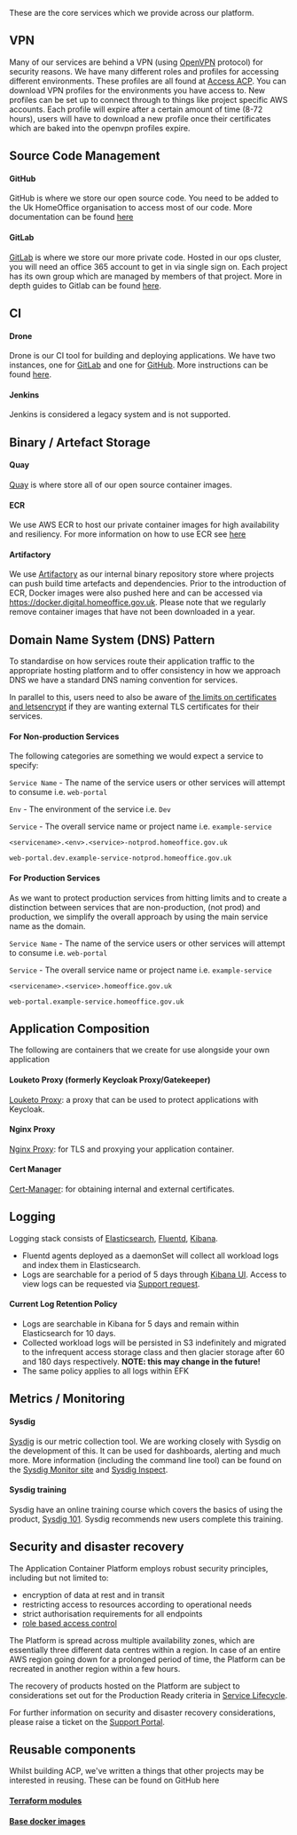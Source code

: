 These are the core services which we provide across our platform.

## VPN
Many of our services are behind a VPN (using [OpenVPN](https://wiki.archlinux.org/index.php/OpenVPN) protocol) for security reasons. We have many different roles and profiles for accessing different environments. These profiles are all found at [Access ACP](https://access-acp.digital.homeoffice.gov.uk).
You can download VPN profiles for the environments you have access to. New profiles can be set up to connect through to things like project specific AWS accounts.
Each profile will expire after a certain amount of time (8-72 hours), users will have to download a new profile once their certificates which are baked into the openvpn profiles expire.

## Source Code Management
#### GitHub
GitHub is where we store our open source code. You need to be added to the Uk HomeOffice organisation to access most of our code. More documentation can be found [here](https://help.github.com/)

#### GitLab
[GitLab](https://gitlab.digital.homeoffice.gov.uk) is where we store our more private code. Hosted in our ops cluster, you will need an office 365 account to get in via single sign on. Each project has its own group which are managed by members of that project. More in depth guides to Gitlab can be found [here](https://docs.gitlab.com/ce/README.html).

## CI
#### Drone
Drone is our CI tool for building and deploying applications. We have two instances, one for [GitLab](https://drone-gitlab.acp.homeoffice.gov.uk) and one for [GitHub](https://drone.acp.homeoffice.gov.uk). More instructions can be found [here](how-to-docs/drone-how-to.md).

#### Jenkins
Jenkins is considered a legacy system and is not supported.

## Binary / Artefact Storage
#### Quay
[Quay](https://quay.io/ukhomeofficedigital) is where store all of our open source container images.

#### ECR
We use AWS ECR to host our private container images for high availability and resiliency. For more information on how to use ECR see [here](how-to-docs/drone-how-to.md)

#### Artifactory
We use [Artifactory](https://artifactory.digital.homeoffice.gov.uk) as our internal binary repository store where projects can push build time artefacts and dependencies. Prior to the introduction of ECR, Docker images were also pushed here and can be accessed via https://docker.digital.homeoffice.gov.uk. Please note that we regularly remove container images that have not been downloaded in a year.

## Domain Name System (DNS) Pattern
To standardise on how services route their application traffic to the appropriate hosting platform and to offer consistency in how we approach DNS we have a standard DNS naming convention for services.

In parallel to this, users need to also be aware of [the limits on certificates and letsencrypt](https://letsencrypt.org/docs/rate-limits/) if they are wanting external TLS certificates for their services.

#### For Non-production Services
The following categories are something we would expect a service to specify:

`Service Name` - The name of the service users or other services will attempt to consume i.e. `web-portal`

`Env` - The environment of the service i.e. `Dev`

`Service` - The overall service name or project name i.e. `example-service`

```
<servicename>.<env>.<service>-notprod.homeoffice.gov.uk

web-portal.dev.example-service-notprod.homeoffice.gov.uk
```

#### For Production Services
As we want to protect production services from hitting limits and to create a distinction between services that are non-production, (not prod)  and production, we simplify the overall approach by using the main service name as the domain.

`Service Name` - The name of the service users or other services will attempt to consume i.e. `web-portal`

`Service` - The overall service name or project name i.e. `example-service`

```
<servicename>.<service>.homeoffice.gov.uk

web-portal.example-service.homeoffice.gov.uk
```

## Application Composition
The following are containers that we create for use alongside your own application

#### Louketo Proxy (formerly Keycloak Proxy/Gatekeeper)
[Louketo Proxy](https://github.com/louketo/louketo-proxy): a proxy that can be used to protect applications with Keycloak.
#### Nginx Proxy
[Nginx Proxy](https://github.com/UKHomeOffice/docker-nginx-proxy): for TLS and proxying your application container.
#### Cert Manager
[Cert-Manager](how-to-docs/cert-manager.md): for obtaining internal and external certificates.

## Logging
Logging stack consists of [Elasticsearch](https://github.com/UKHomeOffice/docker-elasticsearch), [Fluentd](https://github.com/fluent/fluentd), [Kibana](https://github.com/UKHomeOffice/docker-kibana).

- Fluentd agents deployed as a daemonSet will collect all workload logs and index them in Elasticsearch.
- Logs are searchable for a period of 5 days through [Kibana UI](https://kibana.acp.homeoffice.gov.uk). Access to view logs can be requested via [Support request](https://support.acp.homeoffice.gov.uk/servicedesk/customer/portal/1/create/34).

#### Current Log Retention Policy
- Logs are searchable in Kibana for 5 days and remain within Elasticsearch for 10 days.
- Collected workload logs will be persisted in S3 indefinitely and migrated to the infrequent access storage class and then glacier storage after 60 and 180 days respectively. **NOTE: this may change in the future!**
- The same policy applies to all logs within EFK

## Metrics / Monitoring
#### Sysdig
[Sysdig](https://sysdig.digital.homeoffice.gov.uk) is our metric collection tool. We are working closely with Sysdig on the development of this. It can be used for dashboards, alerting and much more. More information (including the command line tool)  can be found on the [Sysdig Monitor site](https://sysdig.com) and [Sysdig Inspect](https://github.com/draios/sysdig-inspect).

#### Sysdig training
Sysdig have an online training course which covers the basics of using the product, [Sysdig 101](https://learn.sysdig.com/). Sysdig recommends new users complete this training.

## Security and disaster recovery

The Application Container Platform employs robust security principles, including but not limited to:

- encryption of data at rest and in transit
- restricting access to resources according to operational needs
- strict authorisation requirements for all endpoints
- [role based access control](rbac.md)

The Platform is spread across multiple availability zones, which are essentially three different data centres within a region. In case of an entire AWS region going down for a prolonged period of time, the Platform can be recreated in another region within a few hours.

The recovery of products hosted on the Platform are subject to considerations set out for the Production Ready criteria in [Service Lifecycle](service-lifecycle.md).

For further information on security and disaster recovery considerations, please raise a ticket on the [Support Portal](https://support.acp.homeoffice.gov.uk/servicedesk).


## Reusable components
Whilst building ACP, we've written a things that other projects may be interested in reusing. These can be found on GitHub here
#### [Terraform modules](https://github.com/UKHomeOffice?utf8=%E2%9C%93&q=acp-tf&type=&language=)

#### [Base docker images](https://github.com/UKHomeOffice?utf8=%E2%9C%93&q=docker-&type=&language=)
